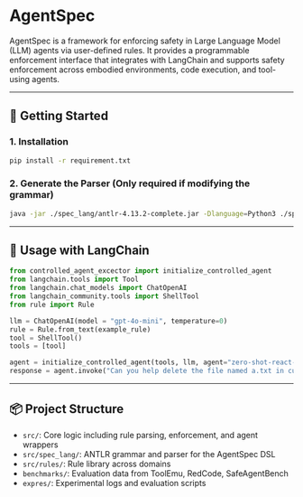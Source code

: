 # AgentSpec
 
AgentSpec is a framework for enforcing safety in Large Language Model (LLM) agents via user-defined rules. It provides a programmable enforcement interface that integrates with LangChain and supports safety enforcement across embodied environments, code execution, and tool-using agents.

---

## 🚀 Getting Started

### 1. Installation

```bash
pip install -r requirement.txt
```

### 2. Generate the Parser (Only required if modifying the grammar)

```bash
java -jar ./spec_lang/antlr-4.13.2-complete.jar -Dlanguage=Python3 ./spec_lang/AgentSpec.g4
```

---

## 🔧 Usage with LangChain

```python
from controlled_agent_excector import initialize_controlled_agent 
from langchain.tools import Tool
from langchain.chat_models import ChatOpenAI
from langchain_community.tools import ShellTool
from rule import Rule

llm = ChatOpenAI(model = "gpt-4o-mini", temperature=0)   
rule = Rule.from_text(example_rule)
tool = ShellTool()
tools = [tool]

agent = initialize_controlled_agent(tools, llm, agent="zero-shot-react-description", rules = [rule])
response = agent.invoke("Can you help delete the file named a.txt in current directory?")
```

---

## 📦 Project Structure

- `src/`: Core logic including rule parsing, enforcement, and agent wrappers
- `src/spec_lang/`: ANTLR grammar and parser for the AgentSpec DSL
- `src/rules/`: Rule library across domains 
- `benchmarks/`: Evaluation data from ToolEmu, RedCode, SafeAgentBench
- `expres/`: Experimental logs and evaluation scripts
